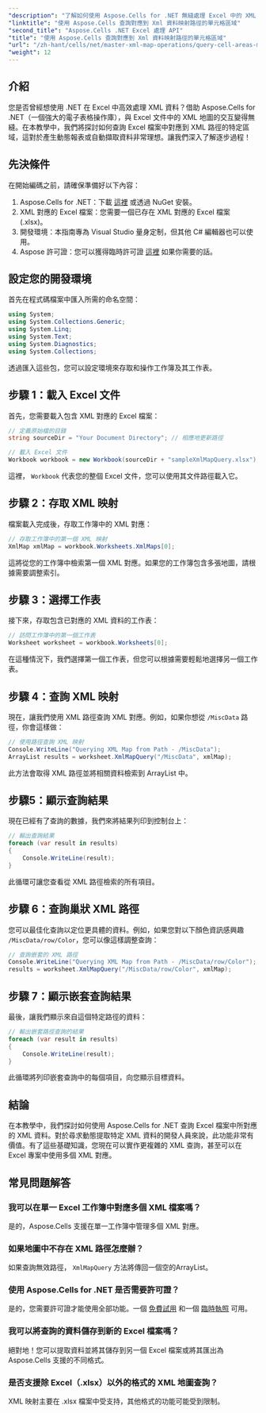 ```yaml
---
"description": "了解如何使用 Aspose.Cells for .NET 無縫處理 Excel 中的 XML 資料。本綜合教學將引導您完成查詢對應到 XML 路徑的儲存格區域的過程，使您能夠自動擷取資料並輕鬆建立動態報表。"
"linktitle": "使用 Aspose.Cells 查詢對應到 Xml 資料映射路徑的單元格區域"
"second_title": "Aspose.Cells .NET Excel 處理 API"
"title": "使用 Aspose.Cells 查詢對應到 Xml 資料映射路徑的單元格區域"
"url": "/zh-hant/cells/net/master-xml-map-operations/query-cell-areas-mapped-to-xml-data-map-path/"
"weight": 12
---
```


## 介紹

您是否曾經想使用 .NET 在 Excel 中高效處理 XML 資料？借助 Aspose.Cells for .NET（一個強大的電子表格操作庫），與 Excel 文件中的 XML 地圖的交互變得無縫。在本教學中，我們將探討如何查詢 Excel 檔案中對應到 XML 路徑的特定區域，這對於產生動態報表或自動擷取資料非常理想。讓我們深入了解逐步過程！

## 先決條件

在開始編碼之前，請確保準備好以下內容：

1. Aspose.Cells for .NET：下載 [這裡](https://releases.aspose.com/cells/net/) 或透過 NuGet 安裝。
2. XML 對應的 Excel 檔案：您需要一個已存在 XML 對應的 Excel 檔案 (.xlsx)。
3. 開發環境：本指南專為 Visual Studio 量身定制，但其他 C# 編輯器也可以使用。
4. Aspose 許可證：您可以獲得臨時許可證 [這裡](https://purchase.aspose.com/temporary-license/) 如果你需要的話。

## 設定您的開發環境

首先在程式碼檔案中匯入所需的命名空間：

```csharp
using System;
using System.Collections.Generic;
using System.Linq;
using System.Text;
using System.Diagnostics;
using System.Collections;
```

透過匯入這些包，您可以設定環境來存取和操作工作簿及其工作表。

## 步驟 1：載入 Excel 文件

首先，您需要載入包含 XML 對應的 Excel 檔案：

```csharp
// 定義原始檔的目錄
string sourceDir = "Your Document Directory"; // 相應地更新路徑

// 載入 Excel 文件
Workbook workbook = new Workbook(sourceDir + "sampleXmlMapQuery.xlsx");
```

這裡， `Workbook` 代表您的整個 Excel 文件，您可以使用其文件路徑載入它。

## 步驟 2：存取 XML 映射

檔案載入完成後，存取工作簿中的 XML 對應：

```csharp
// 存取工作簿中的第一個 XML 映射
XmlMap xmlMap = workbook.Worksheets.XmlMaps[0];
```

這將從您的工作簿中檢索第一個 XML 對應。如果您的工作簿包含多張地圖，請根據需要調整索引。

## 步驟 3：選擇工作表

接下來，存取包含已對應的 XML 資料的工作表：

```csharp
// 訪問工作簿中的第一個工作表
Worksheet worksheet = workbook.Worksheets[0];
```

在這種情況下，我們選擇第一個工作表，但您可以根據需要輕鬆地選擇另一個工作表。

## 步驟 4：查詢 XML 映射

現在，讓我們使用 XML 路徑查詢 XML 對應。例如，如果你想從 `/MiscData` 路徑，你會這樣做：

```csharp
// 使用路徑查詢 XML 映射
Console.WriteLine("Querying XML Map from Path - /MiscData");
ArrayList results = worksheet.XmlMapQuery("/MiscData", xmlMap);
```

此方法會取得 XML 路徑並將相關資料檢索到 ArrayList 中。

## 步驟5：顯示查詢結果

現在已經有了查詢的數據，我們來將結果列印到控制台上：

```csharp
// 輸出查詢結果
foreach (var result in results)
{
    Console.WriteLine(result);
}
```

此循環可讓您查看從 XML 路徑檢索的所有項目。

## 步驟 6：查詢巢狀 XML 路徑

您可以最佳化查詢以定位更具體的資料。例如，如果您對以下顏色資訊感興趣 `/MiscData/row/Color`，您可以像這樣調整查詢：

```csharp
// 查詢嵌套的 XML 路徑
Console.WriteLine("Querying XML Map from Path - /MiscData/row/Color");
results = worksheet.XmlMapQuery("/MiscData/row/Color", xmlMap);
```

## 步驟 7：顯示嵌套查詢結果

最後，讓我們顯示來自這個特定路徑的資料：

```csharp
// 輸出嵌套路徑查詢的結果
foreach (var result in results)
{
    Console.WriteLine(result);
}
```

此循環將列印嵌套查詢中的每個項目，向您顯示目標資料。

## 結論

在本教學中，我們探討如何使用 Aspose.Cells for .NET 查詢 Excel 檔案中所對應的 XML 資料。對於尋求動態提取特定 XML 資料的開發人員來說，此功能非常有價值。有了這些基礎知識，您現在可以實作更複雜的 XML 查詢，甚至可以在 Excel 專案中使用多個 XML 對應。 

## 常見問題解答

### 我可以在單一 Excel 工作簿中對應多個 XML 檔案嗎？  
是的，Aspose.Cells 支援在單一工作簿中管理多個 XML 對應。

### 如果地圖中不存在 XML 路徑怎麼辦？  
如果查詢無效路徑， `XmlMapQuery` 方法將傳回一個空的ArrayList。

### 使用 Aspose.Cells for .NET 是否需要許可證？  
是的，您需要許可證才能使用全部功能。一個 [免費試用](https://releases.aspose.com/) 和一個 [臨時執照](https://purchase.aspose.com/temporary-license/) 可用。

### 我可以將查詢的資料儲存到新的 Excel 檔案嗎？  
絕對地！您可以提取資料並將其儲存到另一個 Excel 檔案或將其匯出為 Aspose.Cells 支援的不同格式。

### 是否支援除 Excel（.xlsx）以外的格式的 XML 地圖查詢？  
XML 映射主要在 .xlsx 檔案中受支持，其他格式的功能可能受到限制。